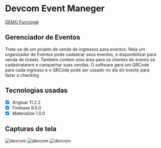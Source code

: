 # Devcom Event Maneger
[DEMO Funcional](https://devcom-event.web.app)
## Gerenciador de Eventos 

Trata-se de um projeto de venda de ingressos para eventos. Nela um organizador de Eventos pode cadastrar seus eventos, e disponibilizar para venda de tickets. Também contem uma área para os clientes do evento se cadastratarem e campanhar suas vendas. O software gera um QRCode para cada ingresso e o QRCode pode ser ussado no dia do evento para fazer o checking
## Tecnologias usadas
 - [x] Angluar 11.2.2
 - [x] Firebase 9.5.0
 - [x] Materialize 1.0.0
 ## Capturas de tela
![devcom](src/assets/images/demo/01)
![devcom](src/assets/images/demo/02)
![devcom](src/assets/images/demo/03)
